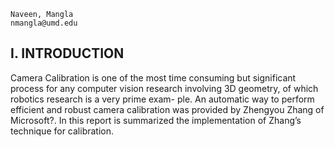 

```
Naveen, Mangla
nmangla@umd.edu
```
## I. INTRODUCTION

Camera Calibration is one of the most time consuming but
significant process for any computer vision research involving
3D geometry, of which robotics research is a very prime exam-
ple. An automatic way to perform efficient and robust camera
calibration was provided by Zhengyou Zhang of Microsoft?.
In this report is summarized the implementation of Zhang’s
technique for calibration.
